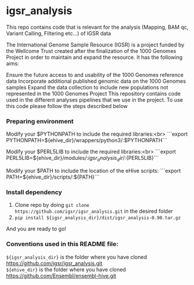 # igsr_analysis
This repo contains code that is relevant for the analysis (Mapping, BAM qc, Variant Calling, Filtering etc...) of IGSR data

The International Genome Sample Resource (IGSR) is a project funded by the Wellcome Trust created after the finalization of the 1000 Genomes Project in order to maintain and expand the resource. It has the following aims:

Ensure the future access to and usability of the 1000 Genomes reference data
Incorporate additional published genomic data on the 1000 Genomes samples
Expand the data collection to include new populations not represented in the 1000 Genomes Project
This repository contains code used in the different analyses pipelines that we use in the project. To use this code please follow the steps described below

### Preparing environment
Modify your $PYTHONPATH to include the required libraries:<br>
```export PYTHONPATH=${ehive_dir}/wrappers/python3/:$PYTHONPATH```

Modify your $PERL5LIB to include the required libraries:<br>
```export PERL5LIB=${ehive_dir}/modules/:${igsr_analysis_dir}/:${PERL5LIB}```

Modify your $PATH to include the location of the eHive scripts:
```export PATH=${ehive_dir}/scripts/:${PATH}```

### Install dependency

1) Clone repo by doing ```git clone https://github.com/igsr/igsr_analysis.git``` in the desired folder
2) ```pip install ${igsr_analysis_dir}/dist/igsr_analysis-0.90.tar.gz```

And you are ready to go! 

### Conventions used in this README file:

```${igsr_analysis_dir}``` is the folder where you have cloned https://github.com/igsr/igsr_analysis.git<br>
```${ehive_dir}``` is the folder where you have cloned https://github.com/Ensembl/ensembl-hive.git<br>

